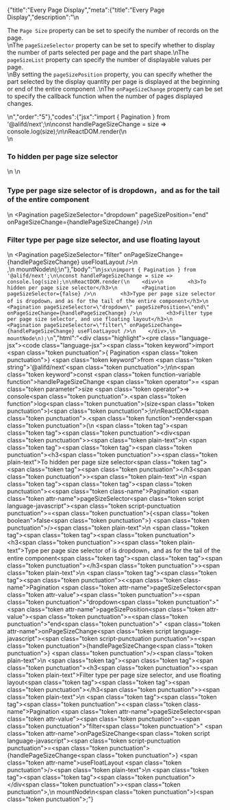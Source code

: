{"title":"Every Page Display","meta":{"title":"Every Page Display","description":"\n<p>The <code>Page Size</code> property can be set to specify the number of records on the page.<br>\nThe <code>pageSizeSelector</code> property can be set to specify whether to display the number of parts selected per page and the part shape.\nThe <code>pageSizeList</code> property can specify the number of displayable values per page. <br>\nBy setting the <code>pageSizePosition</code> property, you can specify whether the part selected by the display quantity per page is displayed at the beginning or end of the entire component .\nThe <code>onPageSizeChange</code> property can be set to specify the callback function when the number of pages displayed changes.</p>\n","order":"5"},"codes":{"jsx":"import { Pagination } from '@alifd/next';\n\nconst handlePageSizeChange = size => console.log(size);\n\nReactDOM.render(\n    <div>\n        <h3>To hidden per page size selector</h3>\n        <Pagination pageSizeSelector={false} />\n        <h3>Type per page size selector of is dropdown，and as for the tail of the entire component</h3>\n        <Pagination pageSizeSelector=\"dropdown\" pageSizePosition=\"end\" onPageSizeChange={handlePageSizeChange} />\n        <h3>Filter type per page size selector, and use floating layout</h3>\n        <Pagination pageSizeSelector=\"filter\" onPageSizeChange={handlePageSizeChange} useFloatLayout />\n    </div>,\n    mountNode\n);\n"},"body":"\n````jsx\nimport { Pagination } from '@alifd/next';\n\nconst handlePageSizeChange = size => console.log(size);\n\nReactDOM.render(\n    <div>\n        <h3>To hidden per page size selector</h3>\n        <Pagination pageSizeSelector={false} />\n        <h3>Type per page size selector of is dropdown，and as for the tail of the entire component</h3>\n        <Pagination pageSizeSelector=\"dropdown\" pageSizePosition=\"end\" onPageSizeChange={handlePageSizeChange} />\n        <h3>Filter type per page size selector, and use floating layout</h3>\n        <Pagination pageSizeSelector=\"filter\" onPageSizeChange={handlePageSizeChange} useFloatLayout />\n    </div>,\n    mountNode\n);\n````","html":"<script>(function(){\"use strict\";\n\nvar _next = require(\"@alifd/next\");\n\nvar handlePageSizeChange = function handlePageSizeChange(size) {\n    return console.log(size);\n};\n\nReactDOM.render(React.createElement(\n    \"div\",\n    null,\n    React.createElement(\n        \"h3\",\n        null,\n        \"To hidden per page size selector\"\n    ),\n    React.createElement(_next.Pagination, { pageSizeSelector: false }),\n    React.createElement(\n        \"h3\",\n        null,\n        \"Type per page size selector of is dropdown\\uFF0Cand as for the tail of the entire component\"\n    ),\n    React.createElement(_next.Pagination, { pageSizeSelector: \"dropdown\", pageSizePosition: \"end\", onPageSizeChange: handlePageSizeChange }),\n    React.createElement(\n        \"h3\",\n        null,\n        \"Filter type per page size selector, and use floating layout\"\n    ),\n    React.createElement(_next.Pagination, { pageSizeSelector: \"filter\", onPageSizeChange: handlePageSizeChange, useFloatLayout: true })\n), mountNode);})()</script><div class=\"highlight\"><pre class=\"language-jsx\"><code class=\"language-jsx\"><span class=\"token keyword\">import</span> <span class=\"token punctuation\">{</span> Pagination <span class=\"token punctuation\">}</span> <span class=\"token keyword\">from</span> <span class=\"token string\">'@alifd/next'</span><span class=\"token punctuation\">;</span>\n\n<span class=\"token keyword\">const</span> <span class=\"token function-variable function\">handlePageSizeChange</span> <span class=\"token operator\">=</span> <span class=\"token parameter\">size</span> <span class=\"token operator\">=></span> console<span class=\"token punctuation\">.</span><span class=\"token function\">log</span><span class=\"token punctuation\">(</span>size<span class=\"token punctuation\">)</span><span class=\"token punctuation\">;</span>\n\nReactDOM<span class=\"token punctuation\">.</span><span class=\"token function\">render</span><span class=\"token punctuation\">(</span>\n    <span class=\"token tag\"><span class=\"token tag\"><span class=\"token punctuation\">&lt;</span>div</span><span class=\"token punctuation\">></span></span><span class=\"token plain-text\">\n        </span><span class=\"token tag\"><span class=\"token tag\"><span class=\"token punctuation\">&lt;</span>h3</span><span class=\"token punctuation\">></span></span><span class=\"token plain-text\">To hidden per page size selector</span><span class=\"token tag\"><span class=\"token tag\"><span class=\"token punctuation\">&lt;/</span>h3</span><span class=\"token punctuation\">></span></span><span class=\"token plain-text\">\n        </span><span class=\"token tag\"><span class=\"token tag\"><span class=\"token punctuation\">&lt;</span><span class=\"token class-name\">Pagination</span></span> <span class=\"token attr-name\">pageSizeSelector</span><span class=\"token script language-javascript\"><span class=\"token script-punctuation punctuation\">=</span><span class=\"token punctuation\">{</span><span class=\"token boolean\">false</span><span class=\"token punctuation\">}</span></span> <span class=\"token punctuation\">/></span></span><span class=\"token plain-text\">\n        </span><span class=\"token tag\"><span class=\"token tag\"><span class=\"token punctuation\">&lt;</span>h3</span><span class=\"token punctuation\">></span></span><span class=\"token plain-text\">Type per page size selector of is dropdown，and as for the tail of the entire component</span><span class=\"token tag\"><span class=\"token tag\"><span class=\"token punctuation\">&lt;/</span>h3</span><span class=\"token punctuation\">></span></span><span class=\"token plain-text\">\n        </span><span class=\"token tag\"><span class=\"token tag\"><span class=\"token punctuation\">&lt;</span><span class=\"token class-name\">Pagination</span></span> <span class=\"token attr-name\">pageSizeSelector</span><span class=\"token attr-value\"><span class=\"token punctuation\">=</span><span class=\"token punctuation\">\"</span>dropdown<span class=\"token punctuation\">\"</span></span> <span class=\"token attr-name\">pageSizePosition</span><span class=\"token attr-value\"><span class=\"token punctuation\">=</span><span class=\"token punctuation\">\"</span>end<span class=\"token punctuation\">\"</span></span> <span class=\"token attr-name\">onPageSizeChange</span><span class=\"token script language-javascript\"><span class=\"token script-punctuation punctuation\">=</span><span class=\"token punctuation\">{</span>handlePageSizeChange<span class=\"token punctuation\">}</span></span> <span class=\"token punctuation\">/></span></span><span class=\"token plain-text\">\n        </span><span class=\"token tag\"><span class=\"token tag\"><span class=\"token punctuation\">&lt;</span>h3</span><span class=\"token punctuation\">></span></span><span class=\"token plain-text\">Filter type per page size selector, and use floating layout</span><span class=\"token tag\"><span class=\"token tag\"><span class=\"token punctuation\">&lt;/</span>h3</span><span class=\"token punctuation\">></span></span><span class=\"token plain-text\">\n        </span><span class=\"token tag\"><span class=\"token tag\"><span class=\"token punctuation\">&lt;</span><span class=\"token class-name\">Pagination</span></span> <span class=\"token attr-name\">pageSizeSelector</span><span class=\"token attr-value\"><span class=\"token punctuation\">=</span><span class=\"token punctuation\">\"</span>filter<span class=\"token punctuation\">\"</span></span> <span class=\"token attr-name\">onPageSizeChange</span><span class=\"token script language-javascript\"><span class=\"token script-punctuation punctuation\">=</span><span class=\"token punctuation\">{</span>handlePageSizeChange<span class=\"token punctuation\">}</span></span> <span class=\"token attr-name\">useFloatLayout</span> <span class=\"token punctuation\">/></span></span><span class=\"token plain-text\">\n    </span><span class=\"token tag\"><span class=\"token tag\"><span class=\"token punctuation\">&lt;/</span>div</span><span class=\"token punctuation\">></span></span><span class=\"token punctuation\">,</span>\n    mountNode\n<span class=\"token punctuation\">)</span><span class=\"token punctuation\">;</span></code></pre></div>"}